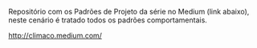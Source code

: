 Repositório com os Padrões de Projeto da série no Medium (link abaixo), neste cenário é tratado todos os padrões comportamentais.

http://climaco.medium.com/
